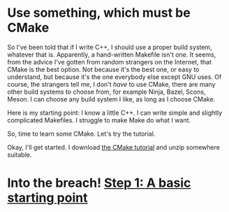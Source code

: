 # Use something, which must be CMake

So I've been told that if I write C++, I should use a proper build system, whatever that is. Apparently, a hand-written Makefile isn't one. It seems, from the advice I've gotten from random strangers on the Internet, that CMake is the best option. Not because it's the best one, or easy to understand, but because it's the one everybody else except GNU uses. Of course, the strangers tell me, I don't *have* to use CMake, there are many other build systems to choose from, for example Ninja, Bazel, Scons, Meson. I can choose any build system I like, as long as I choose CMake.

Here is my starting point: I know a little C++. I can write simple and slightly complicated Makefiles. I struggle to make Make do what I want.

So, time to learn some CMake. Let's try the tutorial.

Okay, I'll get started. I download [the CMake tutorial](https://cmake.org/cmake/help/latest/guide/tutorial/index.html) and unzip somewhere suitable.

# Into the breach! [Step 1: A basic starting point](step01.html)
